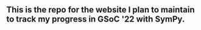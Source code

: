 ## This is the repo for the website I plan to maintain to track my progress in GSoC '22 with SymPy.
